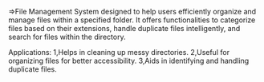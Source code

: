 =>File Management System designed to help users efficiently organize and manage files within a specified folder. It offers functionalities to categorize files based on their extensions, handle duplicate files intelligently, and search for files within the directory.

Applications:
1,Helps in cleaning up messy directories.
2,Useful for organizing files for better accessibility.
3,Aids in identifying and handling duplicate files.
